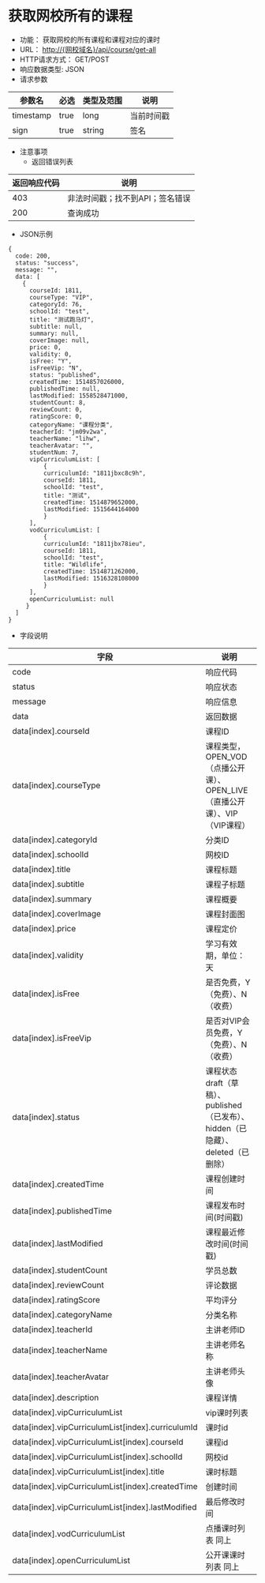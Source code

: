 # 获取网校所有的课程

* 功能： 获取网校的所有课程和课程对应的课时
* URL： [http://{网校域名}/api/course/get-all](http://{网校域名}/api/category/get-all)
* HTTP请求方式： GET/POST
* 响应数据类型: JSON
* 请求参数

| 参数名 | 必选 | 类型及范围 | 说明 |
| --- | --- | --- | --- |
| timestamp | true | long | 当前时间戳 |
| sign | true | string | 签名 |

* 注意事项
  * 返回错误列表

| 返回响应代码 | 说明 |
| --- | --- |
| 403 | 非法时间戳；找不到API；签名错误 |
| 200 | 查询成功 |

* JSON示例

```
{
  code: 200,
  status: "success",
  message: "",
  data: [
    {
      courseId: 1811,
      courseType: "VIP",
      categoryId: 76,
      schoolId: "test",
      title: "测试跑马灯",
      subtitle: null,
      summary: null,
      coverImage: null,
      price: 0,
      validity: 0,
      isFree: "Y",
      isFreeVip: "N",
      status: "published",
      createdTime: 1514857026000,
      publishedTime: null,
      lastModified: 1558528471000,
      studentCount: 8,
      reviewCount: 0,
      ratingScore: 0,
      categoryName: "课程分类",
      teacherId: "jm09v2wa",
      teacherName: "lihw",
      teacherAvatar: "",
      studentNum: 7,
      vipCurriculumList: [
          {
          curriculumId: "1811jbxc8c9h",
          courseId: 1811,
          schoolId: "test",
          title: "测试",
          createdTime: 1514879652000,
          lastModified: 1515644164000
          }
      ],
      vodCurriculumList: [
          {
          curriculumId: "1811jbx78ieu",
          courseId: 1811,
          schoolId: "test",
          title: "Wildlife",
          createdTime: 1514871262000,
          lastModified: 1516328108000
          }
      ],
      openCurriculumList: null
     }
  ]
}
```

* 字段说明

| 字段 | 说明 |
| --- | --- |
| code | 响应代码 |
| status | 响应状态 |
| message | 响应信息 |
| data | 返回数据 |
| data\[index\].courseId | 课程ID |
| data\[index\].courseType | 课程类型，OPEN_VOD（点播公开课）、OPEN_LIVE（直播公开课）、VIP（VIP课程） |
| data\[index\].categoryId | 分类ID |
| data\[index\].schoolId | 网校ID |
| data\[index\].title | 课程标题 |
| data\[index\].subtitle | 课程子标题 |
| data\[index\].summary | 课程概要 |
| data\[index\].coverImage | 课程封面图 |
| data\[index\].price | 课程定价 |
| data\[index\].validity | 学习有效期，单位：天 |
| data\[index\].isFree | 是否免费，Y（免费）、N（收费） |
| data\[index\].isFreeVip | 是否对VIP会员免费，Y（免费）、N（收费） |
| data\[index\].status | 课程状态 draft（草稿）、published（已发布）、hidden（已隐藏）、deleted（已删除）|
| data\[index\].createdTime | 课程创建时间 |
| data\[index\].publishedTime | 课程发布时间(时间戳) |
| data\[index\].lastModified | 课程最近修改时间(时间戳) |
| data\[index\].studentCount | 学员总数 |
| data\[index\].reviewCount | 评论数据 |
| data\[index\].ratingScore | 平均评分 |
| data\[index\].categoryName | 分类名称 |
| data\[index\].teacherId | 主讲老师ID |
| data\[index\].teacherName | 主讲老师名称 |
| data\[index\].teacherAvatar | 主讲老师头像 |
| data\[index\].description | 课程详情 |
|data\[index\].vipCurriculumList | vip课时列表|
|data\[index\].vipCurriculumList\[index\].curriculumId | 课时id|
|data\[index\].vipCurriculumList\[index\].courseId | 课程id|
|data\[index\].vipCurriculumList\[index\].schoolId | 网校id|
|data\[index\].vipCurriculumList\[index\].title | 课时标题|
|data\[index\].vipCurriculumList\[index\].createdTime | 创建时间|
|data\[index\].vipCurriculumList\[index\].lastModified | 最后修改时间|
|data\[index\].vodCurriculumList | 点播课时列表 同上|
|data\[index\].openCurriculumList | 公开课课时列表 同上|